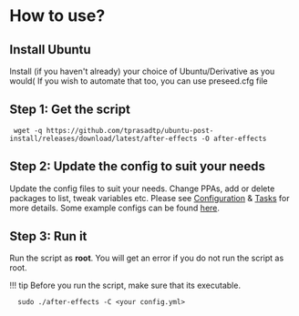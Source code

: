 # How to use?

## Install Ubuntu

Install (if you haven't already) your choice of Ubuntu/Derivative as you would( If you wish to automate that too, you can use preseed.cfg file

## Step 1: Get the script

```console
 wget -q https://github.com/tprasadtp/ubuntu-post-install/releases/download/latest/after-effects -O after-effects
 ```

## Step 2: Update the config to suit your needs

Update the config files to suit your needs. Change PPAs, add or delete packages to list, tweak variables etc.
Please see [Configuration](https://ae.prasadt.com/config/#package-lists) & [Tasks](https://ae.prasadt.com/tasks/#what-can-it-do) for more details. Some example configs can be found [here](https://github.com/tprasadtp/ubuntu-post-install/tree/master/config).

## Step 3: Run it

Run the script as **root**. You will get an error if you do not run the script as root.

!!! tip
    Before you run the script, make sure that its executable.

```console
  sudo ./after-effects -C <your config.yml>
```
